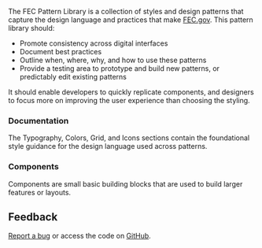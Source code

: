 The FEC Pattern Library is a collection of styles and design patterns that capture the design language and practices that make <a href="https://www.fec.gov">FEC.gov</a>.
This pattern library should:
 - Promote consistency across digital interfaces
 - Document best practices
 - Outline when, where, why, and how to use these patterns
 - Provide a testing area to prototype and build new patterns, or predictably edit existing patterns

It should enable developers to quickly replicate components, and designers to focus more on improving the user experience than choosing the styling.

### Documentation
The Typography, Colors, Grid, and Icons sections contain the foundational style guidance for the design language used across patterns.

### Components
Components are small basic building blocks that are used to build larger features or layouts.

## Feedback
<a href="https://github.com/fecgov/fec-pattern-library/issues/new">Report a bug</a> or access the code on <a href="https://github.com/fecgov/fec-pattern-library">GitHub</a>.
